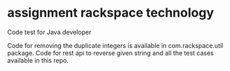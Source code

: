 # assignment rackspace technology
Code test for Java developer

Code for removing the duplicate integers is available in com.rackspace.util package.
Code for rest api to reverse given string and all the test cases available in this repo.
